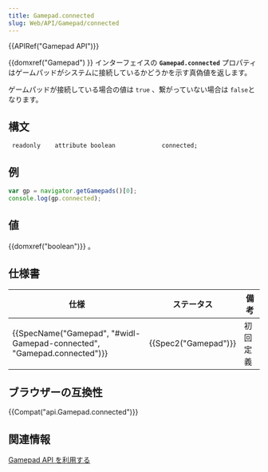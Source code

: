 ```yaml
---
title: Gamepad.connected
slug: Web/API/Gamepad/connected
---
```


{{APIRef("Gamepad API")}}

{{domxref("Gamepad") }} インターフェイスの **`Gamepad.connected`** プロパティはゲームパッドがシステムに接続しているかどうかを示す真偽値を返します。

ゲームパッドが接続している場合の値は `true` 、繋がっていない場合は `false`となります。

## 構文

```
 readonly    attribute boolean             connected;
```

## 例

```js
var gp = navigator.getGamepads()[0];
console.log(gp.connected);
```

## 値

{{domxref("boolean")}} 。

## 仕様書

| 仕様                                                                                             | ステータス                   | 備考     |
| ------------------------------------------------------------------------------------------------ | ---------------------------- | -------- |
| {{SpecName("Gamepad", "#widl-Gamepad-connected", "Gamepad.connected")}} | {{Spec2("Gamepad")}} | 初回定義 |

## ブラウザーの互換性

{{Compat("api.Gamepad.connected")}}

## 関連情報

[Gamepad API を利用する](/ja/docs/Web/Guide/API/Gamepad)
